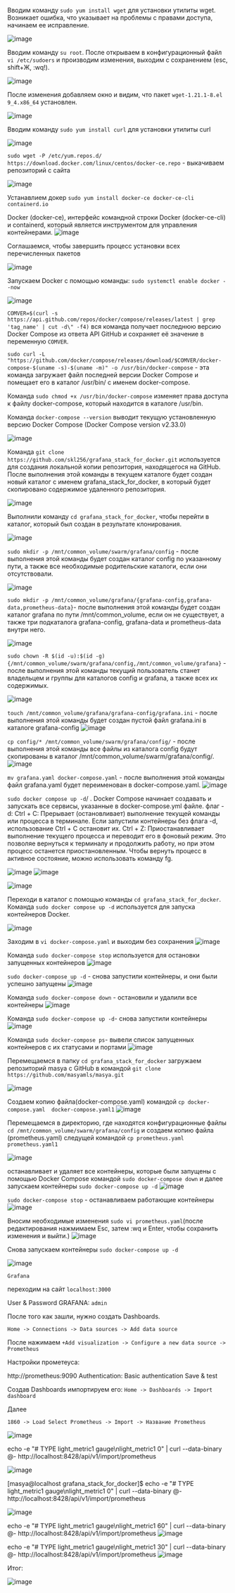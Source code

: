 Вводим команду `sudo yum install wget`
для установки утилиты wget. Возникает ошибка, что указывает на проблемы с правами доступа, начинаем ее исправление.

![image](https://github.com/user-attachments/assets/7444c749-516c-417a-9fc2-e44262c9b851)

Вводим команду `su root`.
После открываем в конфигурационный файл `vi /etc/sudoers` 
и производим изменения, выходим с сохранением (esc, shift+Ж, :wq!). 

![image](https://github.com/user-attachments/assets/3648054e-0f98-4ca1-adfa-914b80650abb)

После изменения добавляем окно и видим, что пакет `wget-1.21.1-8.el 9_4.x86_64` установлен.

![image](https://github.com/user-attachments/assets/b78083ad-8bd5-40cf-a114-d5b33cd2bf1b)

Вводим команду `sudo yum install curl`
для установки утилиты curl

![image](https://github.com/user-attachments/assets/dc9c6ec0-7be5-4f72-868e-5c76f0d45806)

`sudo wget -P /etc/yum.repos.d/ https://download.docker.com/linux/centos/docker-ce.repo` - выкачиваем репозиторий с сайта

![image](https://github.com/user-attachments/assets/94c7771f-91cd-425d-a417-3559927d7501)

Устанавлием докер `sudo yum install docker-ce docker-ce-cli containerd.io`

Docker (docker-ce), интерфейс командной строки Docker (docker-ce-cli) и containerd, который является инструментом для управления контейнерами.
![image](https://github.com/user-attachments/assets/526265b0-2b00-4c8d-a6d0-01be2b24e182)

Cоглашаемся, чтобы завершить процесс установки всех перечисленных пакетов

![image](https://github.com/user-attachments/assets/65a5c293-79ca-4178-9c0b-880226951a60)

Запускаем Docker с помощью команды:  `sudo systemctl enable docker --now`

![image](https://github.com/user-attachments/assets/177bc2db-5c30-4eac-8648-5b468329ec29)


`COMVER=$(curl -s https://api.github.com/repos/docker/compose/releases/latest | grep 'tag_name' | cut -d\" -f4)`
вся команда получает последнюю версию Docker Compose из ответа API GitHub и сохраняет её значение в переменную `COMVER`.

`sudo curl -L "https://github.com/docker/compose/releases/download/$COMVER/docker-compose-$(uname -s)-$(uname -m)" -o /usr/bin/docker-compose` - эта команда загружает файл последней версии Docker Compose и помещает его в каталог /usr/bin/ с именем docker-compose.

Команда `sudo chmod +x /usr/bin/docker-compose` изменяет права доступа к файлу docker-compose, который находится в каталоге /usr/bin.

Команда `docker-compose --version` выводит текущую установленную версию Docker Compose (Docker Compose version v2.33.0)

![image](https://github.com/user-attachments/assets/852d58c4-bfc8-42cb-82c0-db185fa893dd)

Команда `git clone https://github.com/skl256/grafana_stack_for_docker.git` используется для создания локальной копии репозитория, находящегося на GitHub. После выполнения этой команды в текущем каталоге будет создан новый каталог с именем grafana_stack_for_docker, в который будет скопировано содержимое удаленного репозитория.

![image](https://github.com/user-attachments/assets/6b55e5ca-c15c-4b1e-94e4-d3966c3a4e2c)

Выполнили команду `cd grafana_stack_for_docker`, чтобы перейти в каталог, который был создан в результате клонирования.

![image](https://github.com/user-attachments/assets/22742d0b-c063-4a21-a846-faf6e82258c2)

`sudo mkdir -p /mnt/common_volume/swarm/grafana/config` - после выполнения этой команды будет создан каталог config по указанному пути, а также все необходимые родительские каталоги, если они отсутствовали.

![image](https://github.com/user-attachments/assets/2df3c7b3-512a-4b47-836f-92ef55f37da4)

`sudo mkdir -p /mnt/common_volume/grafana/{grafana-config,grafana-data,prometheus-data}`- после выполнения этой команды будет создан каталог grafana по пути /mnt/common_volume, если он не существует, а также три подкаталога grafana-config, grafana-data и prometheus-data внутри него.

![image](https://github.com/user-attachments/assets/36052422-e89b-4419-9cc5-c5ab7bfb8223)

`sudo chown -R $(id -u):$(id -g) {/mnt/common_volume/swarm/grafana/config,/mnt/common_volume/grafana}` - после выполнения этой команды текущий пользователь станет владельцем и группы для каталогов config и grafana, а также всех их содержимых. 

![image](https://github.com/user-attachments/assets/4e95ac2e-c5f0-4ca8-b66a-4504d12b351e)

`touch /mnt/common_volume/grafana/grafana-config/grafana.ini` - после выполнения этой команды будет создан пустой файл grafana.ini в каталоге grafana-config
![image](https://github.com/user-attachments/assets/1428c7eb-40a7-4d1b-bff5-a7ede55e7aa9)

`cp config/* /mnt/common_volume/swarm/grafana/config/` - после выполнения этой команды все файлы из каталога config будут скопированы в каталог /mnt/common_volume/swarm/grafana/config/.
![image](https://github.com/user-attachments/assets/dae22369-8ef7-4280-b46e-40a27aa573fb)

`mv grafana.yaml docker-compose.yaml` - после выполнения этой команды файл grafana.yaml будет переименован в docker-compose.yaml.
![image](https://github.com/user-attachments/assets/fe9fbefc-fd2b-4994-8bf2-1002b47ea941)

`sudo docker compose up -d`/ . Docker Compose начинает создавать и запускать все сервисы, указанные в docker-compose.yml файле.
флаг -d:
Ctrl + C: Прерывает (остановливает) выполнение текущей команды или процесса в терминале. Если запустили контейнеры без флага -d, использование Ctrl + C остановит их.
Ctrl + Z: Приостанавливает выполнение текущего процесса и переводит его в фоновый режим. Это позволяе вернуться к терминалу и продолжить работу, но при этом процесс останется приостановленным. Чтобы вернуть процесс в активное состояние, можно использовать команду fg.

![image](https://github.com/user-attachments/assets/84f33dd6-2263-4a20-8a64-ece71f31c772)
![image](https://github.com/user-attachments/assets/2fd54fca-1a92-4520-846b-d418b62a733a)


![image](https://github.com/user-attachments/assets/0ef344a5-cd6d-4c0f-910e-3c41bd369d79)

Переходи в каталог с помощью команды `cd grafana_stack_for_docker`. 
Команда `sudo docker compose up -d` используется для запуска контейнеров Docker.

![image](https://github.com/user-attachments/assets/8021d304-56de-4fce-963b-e18f9a1d5e33)

Заходим в `vi docker-compose.yaml` и выходим без сохранения
![image](https://github.com/user-attachments/assets/d74fed06-7e3f-4ad8-aee4-5ba8e7668bc3)

Команда `sudo docker-compose stop` используется для остановки запущенных контейнеров
![image](https://github.com/user-attachments/assets/bb4529f3-f929-49c5-a2a1-cedb08cc3f43)

 `sudo docker-compose up -d` - снова запустили контейнеры, и они были успешно запущены
![image](https://github.com/user-attachments/assets/0ae961fc-a9e2-4a1c-918b-3a5b6cd00d62)

Команда `sudo docker-compose down` - остановили и удалили все контейнеры
![image](https://github.com/user-attachments/assets/97513e42-2f7a-4d24-b181-f197d91573c4)

Команда `sudo docker-compose up -d`- снова запустили контейнеры
![image](https://github.com/user-attachments/assets/a6acaef0-dbcf-43a8-81bb-4fcc024ca476)

Команда `sudo docker-compose ps`- вывели список запущенных контейнеров с их статусами и портами
![image](https://github.com/user-attachments/assets/4455687e-5029-4512-9f12-3868b66b90e5)

Перемещаемся в папку `cd grafana_stack_for_docker` загружаем репозиторий masya с GitHub в командой `git clone https://github.com/masyamls/masya.git`

![image](https://github.com/user-attachments/assets/223cf3eb-c58f-48aa-bd8c-497e3c94f533)

Создаем копию файла(docker-compose.yaml) командой `cp docker-compose.yaml  docker-compose.yaml1`
![image](https://github.com/user-attachments/assets/3263039d-b5fb-494d-a85f-e68be62fb437)

Перемещаемся в директорию, где находятся конфигурационные файлы `cd /mnt/common_volume/swarm/grafana/config` и создаем копию файла (prometheus.yaml) следущей командой `cp prometheus.yaml  prometheus.yaml1`

![image](https://github.com/user-attachments/assets/cdc38987-4c41-4b3b-8ccd-ae9a2b7e94f9)

останавливает и удаляет все контейнеры, которые были запущены с помощью Docker Compose командой `sudo docker-compose down` и  далее запускаем контейнеры `sudo docker-compose up -d`
![image](https://github.com/user-attachments/assets/f67004f2-eaf5-488b-a9bf-64377e5e493c)

`sudo docker-compose stop` - останавливаем работающие контейнеры
![image](https://github.com/user-attachments/assets/63acc442-1c09-48ee-86eb-82ac74254307)

Вносим необходимые изменения `sudo vi prometheus.yaml`(после редактирования нажмимаем Esc, затем :wq и Enter, чтобы сохранить изменения и выйти.)
![image](https://github.com/user-attachments/assets/d3112ee1-50a8-4c5c-b958-7621d5b57da9)

Снова запускаем контейнеры `sudo docker-compose up -d`

![image](https://github.com/user-attachments/assets/5a6ef78e-b2df-493e-bcd5-2685f295fcdf)

```Grafana```

переходим на сайт ``localhost:3000``

User & Password GRAFANA: ``admin``

После того как зашли, нужно создать Dashboards. 

``Home -> Connections -> Data sources -> Add data source``

После нажимаем ``+Add visualization -> Configure a new data source -> Prometheus``

Настройки прометеуса: 

http://prometheus:9090 
Authentication: Basic authentication 
Save & test

Cоздав Dashboards импортируем его: ``Home -> Dashboards -> Import dashboard``

Далее

``1860 -> Load Select Prometheus -> Import -> Название Prometheus``

![image](https://github.com/user-attachments/assets/18c48c5e-91d0-4ee5-a5f8-45f04361ab14)

echo -e "# TYPE light_metric1 gauge\nlight_metric1 0" | curl --data-binary @- http://localhost:8428/api/v1/import/prometheus

![image](https://github.com/user-attachments/assets/4d1c7ef1-c5f8-4866-ac3c-7be7bd189b6b)

[masya@localhost grafana_stack_for_docker]$ echo -e "# TYPE light_metric1 gauge\nlight_metric1 0" | curl --data-binary @- http://localhost:8428/api/v1/import/prometheus

![image](https://github.com/user-attachments/assets/dfcca027-5de3-4a67-bfd8-0ed2247df8ad)

echo -e "# TYPE light_metric1 gauge\nlight_metric1 60" | curl --data-binary @- http://localhost:8428/api/v1/import/prometheus
![image](https://github.com/user-attachments/assets/6f2c570c-af65-412b-94b1-f506b6ef4d3f)

echo -e "# TYPE light_metric1 gauge\nlight_metric1 30" | curl --data-binary @- http://localhost:8428/api/v1/import/prometheus
![image](https://github.com/user-attachments/assets/7b71ed21-f5a6-499f-9395-8478323eb8d6)

Итог:

![image](https://github.com/user-attachments/assets/45057c88-b103-4d17-a3cb-226217fb6c6c)

